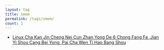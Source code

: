 ```yaml
---
layout: tag
title: smem
permalink: /tags/smem/
count: 1
---
```


- [Linux Cha Kan Jin Cheng Nei Cun Zhan Yong De  6 Chong Fang Fa ,Jian Yi Shou Cang Bei Yong ,Pai Cha Wen Ti Hao Bang Shou ](https://huangyanxiang.com/2024/10/21/linux%E6%9F%A5%E7%9C%8B%E8%BF%9B%E7%A8%8B%E5%86%85%E5%AD%98%E5%8D%A0%E7%94%A8%E7%9A%846%E4%B8%AA%E5%91%BD%E4%BB%A4.html)
